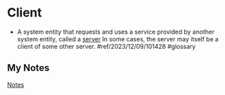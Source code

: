 # Client
- A system entity that requests and uses a service provided by another system entity, called a [server](server.md) In some cases, the server may itself be a client of some other server. #ref/2023/12/09/101428 #glossary
## My Notes
[Notes](mynotes/client-notes.md)
